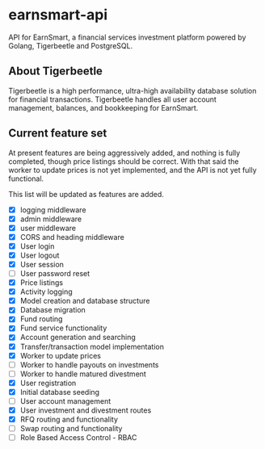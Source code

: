 # earnsmart-api

API for EarnSmart, a financial services investment platform powered by Golang, Tigerbeetle and PostgreSQL.

## About Tigerbeetle

Tigerbeetle is a high performance, ultra-high availability database solution for financial transactions. Tigerbeetle handles all user account management, balances, and bookkeeping for EarnSmart.

## Current feature set

At present features are being aggressively added, and nothing is fully completed, though price listings should be correct. With that said the worker to update prices is not yet implemented, and the API is not yet fully functional.

This list will be updated as features are added.

- [x] logging middleware
- [x] admin middleware
- [x] user middleware
- [x] CORS and heading middleware
- [x] User login
- [x] User logout
- [x] User session
- [ ] User password reset
- [x] Price listings
- [x] Activity logging
- [x] Model creation and database structure
- [x] Database migration
- [x] Fund routing
- [x] Fund service functionality
- [x] Account generation and searching
- [x] Transfer/transaction model implementation
- [x] Worker to update prices
- [ ] Worker to handle payouts on investments
- [ ] Worker to handle matured divestment
- [x] User registration
- [x] Initial database seeding
- [ ] User account management
- [x] User investment and divestment routes
- [x] RFQ routing and functionality
- [ ] Swap routing and functionality
- [ ] Role Based Access Control - RBAC
